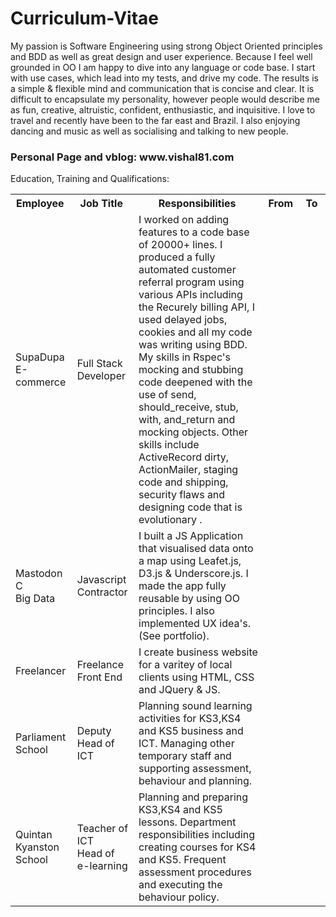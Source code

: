 
<h1>Curriculum-Vitae</h1>

<p>My passion is Software Engineering using strong Object Oriented principles and BDD as well 
as great design and user experience. Because I feel well grounded in OO I am happy to dive into any language or code base. I start with use cases, which lead into my tests, and drive my code. The results is a simple & flexible mind and communication that is concise and clear. It is difficult to encapsulate my personality, however people would describe me as fun, creative, altruistic, confident, enthusiastic, and inquisitive. I love to travel and recently have been to the far east and Brazil. I also enjoying dancing and music as well as socialising and talking to new people.<br/></p>

<h3>Personal Page and vblog: www.vishal81.com</h3>

Education, Training and Qualifications: 


<table class="tg">
  <tr>
    <th class="tg-e3zv">Employee&nbsp;</th>
    <th class="tg-031e">Job Title&nbsp;</th>
    <th class="tg-031e">Responsibilities&nbsp;</th>
    <th class="tg-031e">From&nbsp;</th>
    <th class="tg-031e">To&nbsp;</th>
  </tr>
  <tr>
    <td class="tg-031e">SupaDupa<br/>E-commerce</td>
    <td class="tg-031e">Full Stack Developer </td>
    <td class="tg-031e">I worked on adding features to a code base of 20000+ lines.  I produced a fully automated customer referral program using various APIs including the Recurely billing API, I used delayed jobs, cookies and all my code was writing using BDD. My skills in Rspec's mocking and stubbing code deepened with the use of send, should_receive, stub, with, and_return and mocking objects. Other skills include ActiveRecord dirty, ActionMailer, staging code and shipping, security flaws and designing code that is evolutionary .</td>
    <td class="tg-031e"></td>
    <td class="tg-031e"></td>
  </tr>
  <tr>
    <td class="tg-031e">Mastodon C<br/>Big Data</td>
    <td class="tg-031e">Javascript Contractor</td>
    <td class="tg-031e">I built a JS Application that visualised data onto a map 
using Leafet.js, D3.js & Underscore.js. I made the app 
fully reusable by using OO principles. I also 
implemented UX idea's. (See portfolio).
</td>
    <td class="tg-031e"></td>
    <td class="tg-031e"></td>
  </tr>
  <tr>
    <td class="tg-031e">Freelancer</td>
    <td class="tg-031e">Freelance<br/>Front End</td>
    <td class="tg-031e">I create business website for a varitey of local clients using HTML, CSS and JQuery & JS.</td>
    <td class="tg-031e"></td>
    <td class="tg-031e"></td>
  </tr>
  <tr>
    <td class="tg-031e">Parliament School</td>
    <td class="tg-031e">Deputy Head of ICT</td>
    <td class="tg-031e">Planning sound learning activities for KS3,KS4 and KS5 
business and ICT. Managing other temporary staff and 
supporting assessment, behaviour and planning. 
</td>
    <td class="tg-031e"></td>
    <td class="tg-031e"></td>
  </tr>
  <tr>
    <td class="tg-031e">Quintan Kyanston School</td>
    <td class="tg-031e">Teacher of ICT<br/>Head of e-learning</td>
    <td class="tg-031e">Planning and preparing KS3,KS4 and KS5 lessons. 
Department responsibilities including creating courses 
for KS4 and KS5. Frequent assessment procedures and 
executing the behaviour policy. 
</td>
    <td class="tg-031e"></td>
    <td class="tg-031e"></td>
  </tr>
</table>

